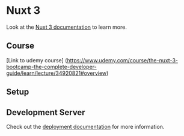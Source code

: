 # Nuxt 3

  

Look at the [Nuxt 3 documentation](https://nuxt.com/docs/getting-started/introduction) to learn more.

  

## Course

[Link to udemy course] (https://www.udemy.com/course/the-nuxt-3-bootcamp-the-complete-developer-guide/learn/lecture/34920821#overview)
 

## Setup

  

## Development Server


Check out the [deployment documentation](https://nuxt.com/docs/getting-started/deployment) for more information.